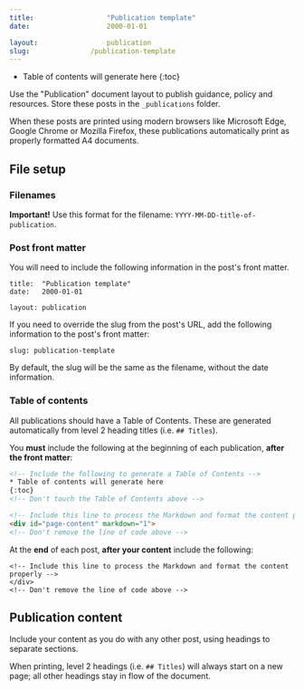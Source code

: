 ```yaml
---
title:  				"Publication template"
date:   				2000-01-01

layout: 				publication
slug:				/publication-template
---
```



<!-- Include the following to generate a Table of Contents -->
* Table of contents will generate here
{:toc}
<!-- Don't touch the Table of Contents above -->

<!-- Include this line to process the Markdown and format the content properly -->
<div id="page-content" markdown="1">
<!-- Don't remove the line of code above -->


Use the "Publication" document layout to publish guidance, policy and resources. Store these posts in the `_publications` folder.

When these posts are printed using modern browsers like Microsoft Edge, Google Chrome or Mozilla Firefox, these publications automatically print as properly formatted A4 documents.

## File setup 

### Filenames

**Important!** Use this format for the filename: `YYYY-MM-DD-title-of-publication`.

### Post front matter

You will need to include the following information in the post's front matter.

``` liquid
title:  "Publication template"
date:   2000-01-01

layout: publication
```

If you need to override the slug from the post's URL, add the following information to the post's front matter:

``` liquid
slug: publication-template
```

By default, the slug will be the same as the filename, without the date information.

### Table of contents

All publications should have a Table of Contents. These are generated automatically from level 2 heading titles (i.e. `## Titles`).

You **must** include the following at the beginning of each publication, **after the front matter**:

``` html
<!-- Include the following to generate a Table of Contents -->
* Table of contents will generate here
{:toc}
<!-- Don't touch the Table of Contents above -->

<!-- Include this line to process the Markdown and format the content properly -->
<div id="page-content" markdown="1">
<!-- Don't remove the line of code above -->
```

At the **end** of each post, **after your content** include the following:

```
<!-- Include this line to process the Markdown and format the content properly -->
</div>
<!-- Don't remove the line of code above -->
```

## Publication content

Include your content as you do with any other post, using headings to separate sections. 

When printing, level 2 headings (i.e. `## Titles`) will always start on a new page; all other headings stay in flow of the document.

<!-- Include this line to process the Markdown and format the content properly -->
</div>
<!-- Don't remove the line of code above -->